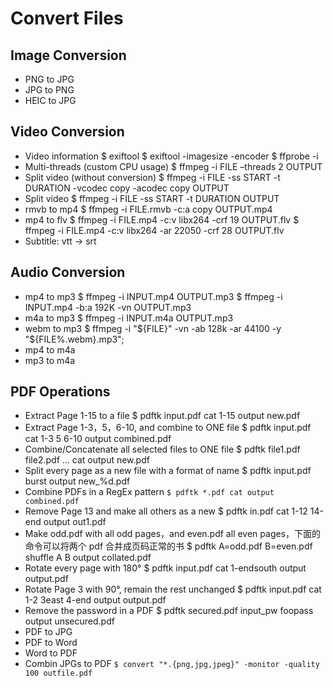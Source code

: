 # Convert Files

## Image Conversion
- PNG to JPG
- JPG to PNG
- HEIC to JPG


## Video Conversion
- Video information
    $ exiftool <file>
    $ exiftool -imagesize -encoder <file>
    $ ffprobe -i <file>
- Multi-threads (custom CPU usage)
    $ ffmpeg -i FILE –threads 2 OUTPUT
- Split video (without conversion)
    $ ffmpeg -i FILE -ss START -t DURATION -vcodec copy -acodec copy OUTPUT
- Split video
    $ ffmpeg -i FILE -ss START -t DURATION OUTPUT
- rmvb to mp4
    $ ffmpeg -i FILE.rmvb -c:a copy OUTPUT.mp4
- mp4 to flv
    $ ffmpeg -i FILE.mp4 -c:v libx264 -crf 19 OUTPUT.flv
    $ ffmpeg -i FILE.mp4 -c:v libx264 -ar 22050 -crf 28 OUTPUT.flv
- Subtitle: vtt -> srt


## Audio Conversion
- mp4 to mp3
    $ ffmpeg -i INPUT.mp4 OUTPUT.mp3
    $ ffmpeg -i INPUT.mp4 -b:a 192K -vn OUTPUT.mp3
- m4a to mp3
    $ ffmpeg -i INPUT.m4a OUTPUT.mp3
- webm to mp3
    $ ffmpeg -i "${FILE}" -vn -ab 128k -ar 44100 -y "${FILE%.webm}.mp3";
- mp4 to m4a
- mp3 to m4a

## PDF Operations
- Extract Page 1-15 to a file
    $ pdftk input.pdf cat 1-15 output new.pdf
- Extract Page 1-3，5，6-10, and combine to ONE file
    $ pdftk input.pdf cat 1-3 5 6-10 output combined.pdf
- Combine/Concatenate all selected files to ONE file
    $ pdftk file1.pdf file2.pdf ... cat output new.pdf
- Split every page as a new file with a format of name
    $ pdftk input.pdf burst output new_%d.pdf
- Combine PDFs in a RegEx pattern
    `$ pdftk *.pdf cat output combined.pdf`
- Remove Page 13 and make all others as a new
    $ pdftk in.pdf cat 1-12 14-end output out1.pdf
- Make odd.pdf with all odd pages，and even.pdf all even pages，下面的命令可以将两个 pdf 合并成页码正常的书
    $ pdftk A=odd.pdf B=even.pdf shuffle A B output collated.pdf
- Rotate every page with 180°
    $ pdftk input.pdf cat 1-endsouth output output.pdf
- Rotate Page 3 with 90°, remain the rest unchanged
    $ pdftk input.pdf cat 1-2 3east 4-end output output.pdf
- Remove the password in a PDF
    $ pdftk secured.pdf input_pw foopass output unsecured.pdf
- PDF to JPG
- PDF to Word
- Word to PDF
- Combin JPGs to PDF
    `$ convert "*.{png,jpg,jpeg}" -monitor -quality 100 outfile.pdf`
